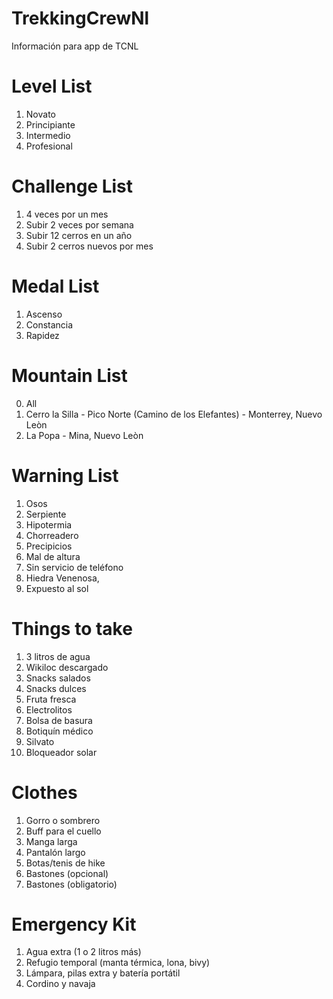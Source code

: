 # TrekkingCrewNl
Información para app de TCNL 

# Level List
1. Novato
2. Principiante
3. Intermedio
4. Profesional

# Challenge List
1. 4 veces por un mes
2. Subir 2 veces por semana
3. Subir 12 cerros en un año
4. Subir 2 cerros nuevos por mes

# Medal List
1. Ascenso
2. Constancia
3. Rapidez


# Mountain List
0. All
1. Cerro la Silla - Pico Norte (Camino de los Elefantes) - Monterrey, Nuevo Leòn
2. La Popa - Mina, Nuevo Leòn

# Warning List

1. Osos
2. Serpiente
3. Hipotermia
4. Chorreadero
5. Precipicios
6. Mal de altura 
7. Sin servicio de teléfono 
8. Hiedra Venenosa,
9. Expuesto al sol


# Things to take 

1. 3 litros de agua
2. Wikiloc descargado
3. Snacks salados
4. Snacks dulces
5. Fruta fresca
6. Electrolitos
7. Bolsa de basura
8. Botiquín médico
9. Silvato
10. Bloqueador solar


# Clothes


1. Gorro o sombrero
2. Buff para el cuello
4. Manga larga
5. Pantalón largo
6. Botas/tenis de hike
7. Bastones (opcional)
8. Bastones (obligatorio)


# Emergency Kit


1. Agua extra (1 o 2 litros más)
2. Refugio temporal (manta térmica, lona, bivy)
3. Lámpara, pilas extra y batería portátil
4. Cordino y navaja
